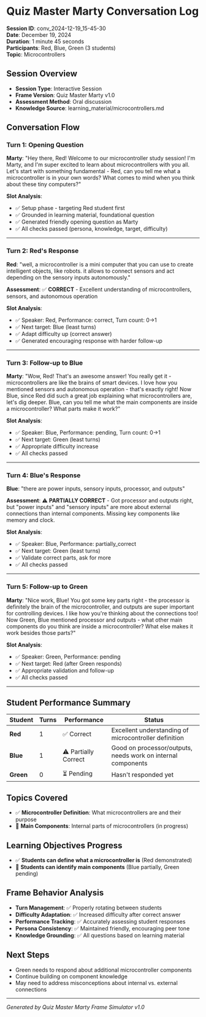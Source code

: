 # Quiz Master Marty Conversation Log
**Session ID**: conv_2024-12-19_15-45-30  
**Date**: December 19, 2024  
**Duration**: 1 minute 45 seconds  
**Participants**: Red, Blue, Green (3 students)  
**Topic**: Microcontrollers  

## Session Overview
- **Session Type**: Interactive Session
- **Frame Version**: Quiz Master Marty v1.0
- **Assessment Method**: Oral discussion
- **Knowledge Source**: learning_material/microcontrollers.md

## Conversation Flow

### Turn 1: Opening Question
**Marty**: "Hey there, Red! Welcome to our microcontroller study session! I'm Marty, and I'm super excited to learn about microcontrollers with you all. Let's start with something fundamental - Red, can you tell me what a microcontroller is in your own words? What comes to mind when you think about these tiny computers?"

**Slot Analysis**:
- ✅ Setup phase - targeting Red student first
- ✅ Grounded in learning material, foundational question
- ✅ Generated friendly opening question as Marty
- ✅ All checks passed (persona, knowledge, target, difficulty)

---

### Turn 2: Red's Response
**Red**: "well, a microcontroller is a mini computer that you can use to create intelligent objects, like robots. it allows to connect sensors and act depending on the sensory inputs autonomously."

**Assessment**: ✅ **CORRECT** - Excellent understanding of microcontrollers, sensors, and autonomous operation

**Slot Analysis**:
- ✅ Speaker: Red, Performance: correct, Turn count: 0→1
- ✅ Next target: Blue (least turns)
- ✅ Adapt difficulty up (correct answer)
- ✅ Generated encouraging response with harder follow-up

---

### Turn 3: Follow-up to Blue
**Marty**: "Wow, Red! That's an awesome answer! You really get it - microcontrollers are like the brains of smart devices. I love how you mentioned sensors and autonomous operation - that's exactly right! Now Blue, since Red did such a great job explaining what microcontrollers are, let's dig deeper. Blue, can you tell me what the main components are inside a microcontroller? What parts make it work?"

**Slot Analysis**:
- ✅ Speaker: Blue, Performance: pending, Turn count: 0→1
- ✅ Next target: Green (least turns)
- ✅ Appropriate difficulty increase
- ✅ All checks passed

---

### Turn 4: Blue's Response
**Blue**: "there are power inputs, sensory inputs, processor, and outputs"

**Assessment**: ⚠️ **PARTIALLY CORRECT** - Got processor and outputs right, but "power inputs" and "sensory inputs" are more about external connections than internal components. Missing key components like memory and clock.

**Slot Analysis**:
- ✅ Speaker: Blue, Performance: partially_correct
- ✅ Next target: Green (least turns)
- ✅ Validate correct parts, ask for more
- ✅ All checks passed

---

### Turn 5: Follow-up to Green
**Marty**: "Nice work, Blue! You got some key parts right - the processor is definitely the brain of the microcontroller, and outputs are super important for controlling devices. I like how you're thinking about the connections too! Now Green, Blue mentioned processor and outputs - what other main components do you think are inside a microcontroller? What else makes it work besides those parts?"

**Slot Analysis**:
- ✅ Speaker: Green, Performance: pending
- ✅ Next target: Red (after Green responds)
- ✅ Appropriate validation and follow-up
- ✅ All checks passed

---

## Student Performance Summary

| Student | Turns | Performance | Status |
|---------|-------|--------------|--------|
| **Red** | 1 | ✅ Correct | Excellent understanding of microcontroller definition |
| **Blue** | 1 | ⚠️ Partially Correct | Good on processor/outputs, needs work on internal components |
| **Green** | 0 | ⏳ Pending | Hasn't responded yet |

## Topics Covered
- ✅ **Microcontroller Definition**: What microcontrollers are and their purpose
- 🔄 **Main Components**: Internal parts of microcontrollers (in progress)

## Learning Objectives Progress
- ✅ **Students can define what a microcontroller is** (Red demonstrated)
- 🔄 **Students can identify main components** (Blue partially, Green pending)

## Frame Behavior Analysis
- **Turn Management**: ✅ Properly rotating between students
- **Difficulty Adaptation**: ✅ Increased difficulty after correct answer
- **Performance Tracking**: ✅ Accurately assessing student responses
- **Persona Consistency**: ✅ Maintained friendly, encouraging peer tone
- **Knowledge Grounding**: ✅ All questions based on learning material

## Next Steps
- Green needs to respond about additional microcontroller components
- Continue building on component knowledge
- May need to address misconceptions about internal vs. external connections

---
*Generated by Quiz Master Marty Frame Simulator v1.0*
